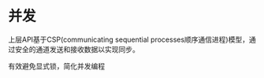 # 并发

上层API基于CSP(communicating sequential processes顺序通信进程)模型，通过安全的通道发送和接收数据以实现同步。<br>

有效避免显式锁，简化并发编程<br>